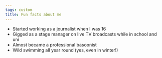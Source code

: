 ```yaml
---
tags: custom
title: Fun facts about me
---
```

* Started working as a journalist when I was 16
* Gigged as a stage manager on live TV broadcasts while in school and uni
* Almost became a professional basoonist
* Wild swimming all year round (yes, even in winter!)